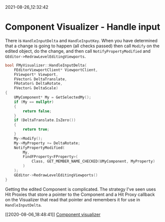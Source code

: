 2021-08-26_12:32:42

# Component Visualizer - Handle input

There is `HandleInputDelta` and `HandleInputKey`.
When you have determined that a change is going to happen (all checks passed) then call `Modify` on the edited object, do the change, and then call `NotifyPropertyModified` and `GEditor->RedrawLevelEditingViewports`.

```cpp
bool FMyVisualizer::HandleInputDelta(
	FEditorViewportClient* ViewportClient,
    FViewport* Viewport,
    FVector& DeltaTranslate,
	FRotator& DeltaRotate,
    FVector& DeltaScale)
{
    UMyComponent* My = GetSelectedMy();
    if (My == nullptr)
	{
		return false;
	}
    if (DeltaTranslate.IsZero())
    {
        return true;
    }
    My->Modify();
    My->MyProperty += DeltaRotate;
    NotifyPropertyModified(
        My,
        FindFProperty<FProperty>(
            Class, GET_MEMBER_NAME_CHECKED(UMyComponent, MyProperty)
        )
    );
    GEditor->RedrawLevelEditingViewports()
}
```

Getting the edited Component is complicated.
The strategy I've seen uses Hit Proxies that store a pointer to the Component and a Hit Proxy callback on the Visualizer that read that pointer and remembers it for use in `HandleInputDelta`.

[[2020-08-06_18:48:41]] [Component visualizer](./Component%20visualizer.md)  
